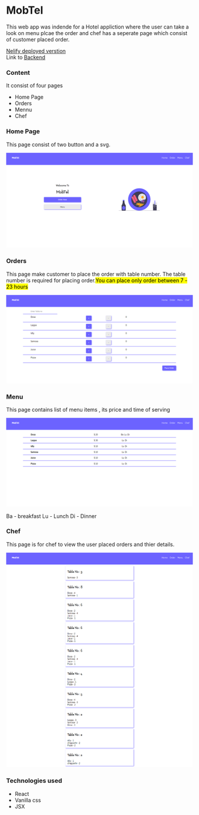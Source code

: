 <h1>MobTel</h1>
<p>This web app was indende for a Hotel appliction where the user can take a look on menu plcae the order and chef has a seperate page which consist of customer placed order.</p>

<a href="https://elegant-heyrovsky-d4b552.netlify.com/" target="blank">Nelify deployed verstion </a><br>
Link to <a href="https://github.com/hariprasath2603/tilt-bck" targrt="blank">Backend</a>

<h3>Content</h3>
It consist of four pages 
<ul>
  <li>Home Page</li>
  <li>Orders</li>
  <li>Mennu</li>
  <li>Chef</li>
</ul>

<h3>Home Page</h3>
<p>This page consist of two button and a svg. </p>
<img src="https://raw.githubusercontent.com/hariprasath2603/tilt-front/master/readme%20img/Home.png" width="700px"></img>
 
<h3>Orders</h3>
<p>This page make customer to place the order with table number. The table number is required for placing order.<mark>You can place only order between 7 - 23 hours  </mark> </p>
 <img src="https://raw.githubusercontent.com/hariprasath2603/tilt-front/master/readme%20img/Order.png" width="700px"></img>
 
<h3>Menu</h3>
<p>This page contains list of menu items , its price and time of serving</p>
<img src="https://raw.githubusercontent.com/hariprasath2603/tilt-front/master/readme%20img/Menu.png" width="700px"></img>
<p>Ba - breakfast Lu - Lunch  Di - Dinner </p>

<h3>Chef</h3>

<p>This page is for chef to view the user placed orders and thier details.</p>
<img src="https://raw.githubusercontent.com/hariprasath2603/tilt-front/master/readme%20img/Chef.png" width="700px"></img>

<h3>Technologies used</h3>
<ul>
  <li>React</li>
  <li>Vanilla css</li>
  <li>JSX</li>
</ul>
